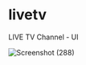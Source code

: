 # livetv
LIVE TV Channel - UI

![Screenshot (288)](https://github.com/KishoreK26/livetv/assets/142091922/7a574fe1-98a5-42d8-af1e-666bd222fefe)
